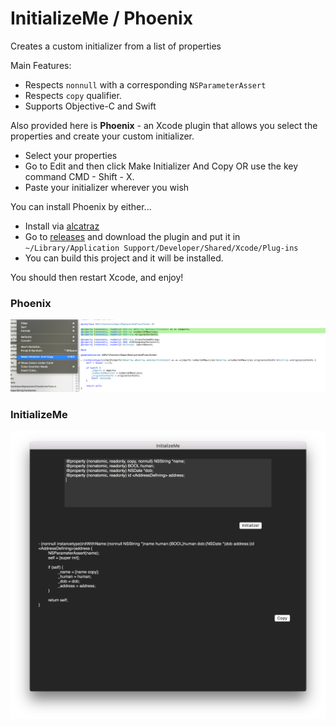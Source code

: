 # InitializeMe / Phoenix
Creates a custom initializer from a list of properties

Main Features:
- Respects `nonnull` with a corresponding `NSParameterAssert`
- Respects `copy` qualifier.
- Supports Objective-C and Swift


Also provided here is **Phoenix** - an Xcode plugin that allows you select the properties and create your custom initializer.
- Select your properties
- Go to Edit and then click Make Initializer And Copy OR use the key command CMD - Shift - X.
- Paste your initializer wherever you wish 

You can install Phoenix by either...

- Install via [alcatraz](http://alcatraz.io)
- Go to [releases](https://github.com/Pearapps/InitializeMe/releases) and download the plugin and put it in `~/Library/Application Support/Developer/Shared/Xcode/Plug-ins`
- You can build this project and it will be installed.

You should then restart Xcode, and enjoy!

### Phoenix

![alt tag](https://raw.githubusercontent.com/Pearapps/InitializeMe/master/Phoenix/Phoenix.png)

### InitializeMe
![alt tag](https://github.com/Pearapps/InitializeMe/blob/master/screenshot.png)


